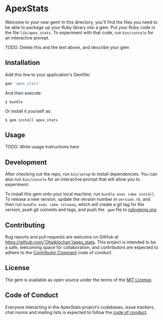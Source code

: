 # ApexStats

Welcome to your new gem! In this directory, you'll find the files you need to be able to package up your Ruby library into a gem. Put your Ruby code in the file `lib/apex_stats`. To experiment with that code, run `bin/console` for an interactive prompt.

TODO: Delete this and the text above, and describe your gem

## Installation

Add this line to your application's Gemfile:

```ruby
gem 'apex_stats'
```

And then execute:

    $ bundle

Or install it yourself as:

    $ gem install apex_stats

## Usage

TODO: Write usage instructions here

## Development

After checking out the repo, run `bin/setup` to install dependencies. You can also run `bin/console` for an interactive prompt that will allow you to experiment.

To install this gem onto your local machine, run `bundle exec rake install`. To release a new version, update the version number in `version.rb`, and then run `bundle exec rake release`, which will create a git tag for the version, push git commits and tags, and push the `.gem` file to [rubygems.org](https://rubygems.org).

## Contributing

Bug reports and pull requests are welcome on GitHub at https://github.com/'Ohaiklochan'/apex_stats. This project is intended to be a safe, welcoming space for collaboration, and contributors are expected to adhere to the [Contributor Covenant](http://contributor-covenant.org) code of conduct.

## License

The gem is available as open source under the terms of the [MIT License](https://opensource.org/licenses/MIT).

## Code of Conduct

Everyone interacting in the ApexStats project’s codebases, issue trackers, chat rooms and mailing lists is expected to follow the [code of conduct](https://github.com/'Ohaiklochan'/apex_stats/blob/master/CODE_OF_CONDUCT.md).
